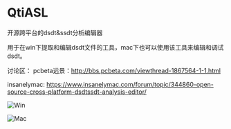 # QtiASL
开源跨平台的dsdt&ssdt分析编辑器


用于在win下提取和编辑dsdt文件的工具，mac下也可以使用该工具来编辑和调试dsdt。

讨论区：
pcbeta远景：http://bbs.pcbeta.com/viewthread-1867564-1-1.html

insanelymac: https://www.insanelymac.com/forum/topic/344860-open-source-cross-platform-dsdtssdt-analysis-editor/


![Win](https://github.com/ic005k/QtiASL/blob/master/qtiasl-win.png)

![Mac](https://github.com/ic005k/QtiASL/blob/master/qtiasl-mac.png)
